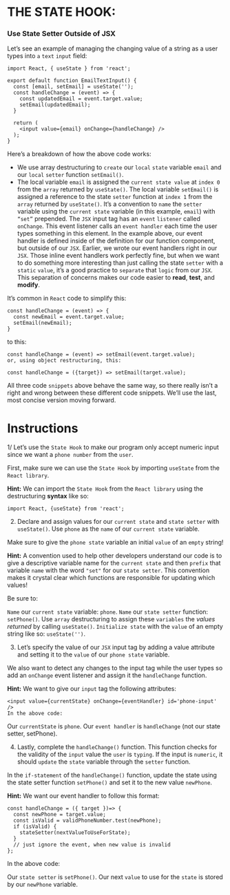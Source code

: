 # THE STATE HOOK: 
### Use State Setter Outside of JSX

Let’s see an example of managing the changing value of a string as a user types into `a` `text` `input` field:
```
import React, { useState } from 'react';
 
export default function EmailTextInput() {
  const [email, setEmail] = useState('');
  const handleChange = (event) => {
    const updatedEmail = event.target.value;
    setEmail(updatedEmail);
  }
 
  return (
    <input value={email} onChange={handleChange} />
  );
}
```
Here’s a breakdown of how the above code works:

- We use array destructuring to `create` our `local` `state` variable `email` and our `local` `setter` function `setEmail()`.
- The local variable `email` is assigned the `current state value` at `index 0` from the `array` returned by `useState()`.
The local variable `setEmail()` is assigned a reference to the state `setter` function at `index 1` from the `array` returned by `useState()`.
It’s a convention to `name` the `setter` variable using the `current state` variable (in this example, `email`) with `“set”` prepended.
The `JSX` input tag has an `event` `listener` called `onChange`. This event listener calls an `event handler` each time the user types something in this element. In the example above, our event handler is defined inside of the definition for our function component, but outside of our `JSX`. Earlier, we wrote our event handlers right in our `JSX`. Those inline event handlers work perfectly fine, but when we want to do something more interesting than just calling the state `setter` with a `static` `value`, it’s a good practice to `separate` that `logic` from our `JSX`. This separation of concerns makes our code easier to **read**, **test**, and **modify**.

It’s common in `React` code to simplify this:
```
const handleChange = (event) => {
  const newEmail = event.target.value;
  setEmail(newEmail);
}
```
to this:
```
const handleChange = (event) => setEmail(event.target.value);
or, using object restructuring, this:

const handleChange = ({target}) => setEmail(target.value);
```

All three code `snippets` above behave the same way, so there really isn’t a right and wrong between these different code snippets. We’ll use the last, most concise version moving forward.

# Instructions

1/ Let’s use the `State Hook` to make our program only accept numeric input since we want a `phone number` from the `user`.

First, make sure we can use the `State Hook` by importing `useState` from the `React library`.

**Hint:**
We can import the `State Hook` from the `React library` using the destructuring **syntax** like so:

`import React, {useState} from 'react';`

2. Declare and assign values for our `current state` and `state setter` with `useState()`. Use `phone` as the `name` of our `current state` variable.

Make sure to give the `phone state` variable an initial `value` of an `empty` string!

**Hint:**
A convention used to help other developers understand our code is to give a descriptive variable name for the `current state` and then `prefix` that variable `name` with the word `"set"` for our `state setter`. This convention makes it crystal clear which functions are responsible for updating which values!

Be sure to:

`Name` our `current state` variable: `phone`.
`Name` our `state setter` function: `setPhone()`.
Use `array` destructuring to assign these `variables` the _values returned_ by calling `useState()`.
`Initialize state` with the `value` of an empty string like so: `useState('')`.

3. Let’s specify the value of our `JSX` input tag by adding a value attribute and setting it to the `value` of our `phone state` variable.

We also want to detect any changes to the input tag while the user types so add an `onChange` event listener and assign it the `handleChange` function.

**Hint:**
We want to give our `input` tag the following attributes:
```
<input value={currentState} onChange={eventHandler} id='phone-input' />
In the above code:
```
Our `currentState` is `phone`.
Our `event handler` is `handleChange` (not our state setter, setPhone).

4. Lastly, complete the `handleChange()` function. This function checks for the validity of the `input` value the `user` is `typing`. If the input is `numeric`, it should `update` the `state` variable through the `setter` function.

In the `if-statement` of the `handleChange()` function, update the state using the state setter function `setPhone()` and set it to the new value `newPhone`.

**Hint:**
We want our event handler to follow this format:
```
const handleChange = ({ target })=> {
  const newPhone = target.value;
  const isValid = validPhoneNumber.test(newPhone);
  if (isValid) {
    stateSetter(nextValueToUseForState);
  }
  // just ignore the event, when new value is invalid
};
```
In the above code:

Our `state setter` is `setPhone()`.
Our next `value` to use for the `state` is stored by our `newPhone` variable.